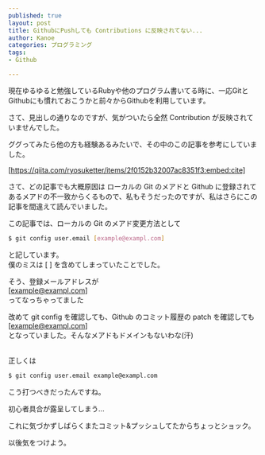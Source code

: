 ```yaml
---
published: true
layout: post
title: GithubにPushしても Contributions に反映されてない...
author: Kanoe
categories: プログラミング
tags:
- Github

---
```


現在ゆるゆると勉強しているRubyや他のプログラム書いてる時に、一応GitとGithubにも慣れておこうかと前々からGithubを利用しています。

さて、見出しの通りなのですが、気がついたら全然 Contribution が反映されていませんでした。

<!-- more -->

ググってみたら他の方も経験あるみたいで、その中のこの記事を参考にしていました。

[https://qiita.com/ryosuketter/items/2f0152b32007ac8351f3:embed:cite]

さて、どの記事でも大概原因は ローカルの Git のメアドと Github に登録されてあるメアドの不一致からくるもので、私もそうだったのですが、私はさらにこの記事を間違えて読んでいました。

この記事では、ローカルの Git のメアド変更方法として

```bash
$ git config user.email [example@exampl.com]
```

と記しています。<br>
僕のミスは [ ] を含めてしまっていたことでした。

そう、登録メールアドレスが<br>
[example@exampl.com]<br>
ってなっちゃってました

改めて git config を確認しても、Github のコミット履歴の patch を確認しても<br>
[example@exampl.com]<br>
となっていました。そんなメアドもドメインもないわな(汗)

<br>
正しくは


```bash
$ git config user.email example@exampl.com
```

こう打つべきだったんですね。

初心者具合が露呈してしまう...

これに気づかずしばらくまたコミット&プッシュしてたからちょっとショック。

以後気をつけよう。
